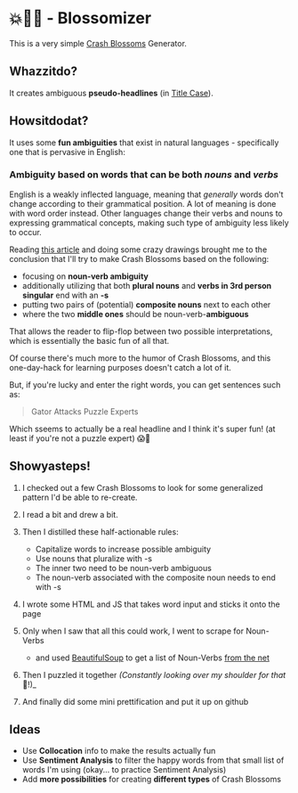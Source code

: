 # 💥🌼🌸 - Blossomizer
This is a very simple [Crash Blossoms](http://www.crashblossoms.com/) Generator.

## Whazzitdo?

It creates ambiguous **pseudo-headlines** (in [Title Case](https://en.wikipedia.org/wiki/Letter_case#Headings_and_publication_titles)).

## Howsitdodat?

It uses some **fun ambiguities** that exist in natural languages - specifically one that is pervasive in English:

### Ambiguity based on words that can be both *nouns* and *verbs*

English is a weakly inflected language, meaning that *generally* words don't change according to their grammatical position. A lot of meaning is done with word order instead. Other languages change their verbs and nouns to expressing grammatical concepts, making such type of ambiguity less likely to occur.

Reading [this article](http://www.nytimes.com/2010/01/31/magazine/31FOB-onlanguage-t.html) and doing some crazy drawings brought me to the conclusion that I'll try to make Crash Blossoms based on the following:

- focusing on **noun-verb ambiguity**
- additionally utilizing that both **plural nouns** and **verbs in 3rd person singular** end with an **-s**
- putting two pairs of (potential) **composite nouns** next to each other
- where the two **middle ones** should be noun-verb-**ambiguous**

That allows the reader to flip-flop between two possible interpretations, which is essentially the basic fun of all that.

Of course there's much more to the humor of Crash Blossoms, and this one-day-hack for learning purposes doesn't catch a lot of it.

But, if you're lucky and enter the right words, you can get sentences such as:

>Gator Attacks Puzzle Experts

Which sseems to actually be a real headline and I think it's super fun! (at least if you're not a puzzle expert) 😱🐊

## Showyasteps!

1. I checked out a few Crash Blossoms to look for some generalized pattern I'd be able to re-create.

2. I read a bit and drew a bit.

3. Then I distilled these half-actionable rules:
	- Capitalize words to increase possible ambiguity
	- Use nouns that pluralize with -s
	- The inner two need to be noun-verb ambiguous
	- The noun-verb associated with the composite noun needs to end with -s

4. I wrote some HTML and JS that takes word input and sticks it onto the page
5. Only when I saw that all this could work, I went to scrape for Noun-Verbs
	- 	and used [BeautifulSoup](https://www.crummy.com/software/BeautifulSoup/) to get a list of Noun-Verbs [from the net](http://www.enchantedlearning.com/wordlist/nounandverb.shtml)
6. Then I puzzled it together _(Constantly looking over my shoulder for that_ 🐊!)_
7. And finally did some mini prettification and put it up on github

## Ideas

- Use **Collocation** info to make the results actually fun
- Use **Sentiment Analysis** to filter the happy words from that small list of words I'm using (okay... to practice Sentiment Analysis)
- Add **more possibilities** for creating **different types** of Crash Blossoms
